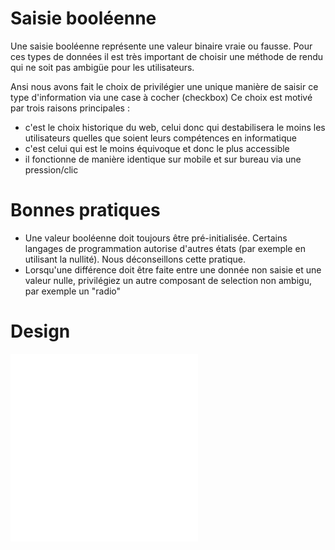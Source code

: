 # Saisie booléenne

Une saisie booléenne représente une valeur binaire vraie ou fausse.
Pour ces types de données il est très important de choisir une méthode de rendu qui ne soit pas ambigüe pour les utilisateurs.

Ansi nous avons fait le choix de privilégier une unique manière de saisir ce type d'information via une case à cocher (checkbox)
Ce choix est motivé par trois raisons principales :

- c'est le choix historique du web, celui donc qui destabilisera le moins les utilisateurs quelles que soient leurs compétences en informatique
- c'est celui qui est le moins équivoque et donc le plus accessible
- il fonctionne de manière identique sur mobile et sur bureau via une pression/clic

# Bonnes pratiques

- Une valeur booléenne doit toujours être pré-initialisée. Certains langages de programmation autorise d'autres états (par exemple en utilisant la nullité). Nous déconseillons cette pratique.
- Lorsqu'une différence doit être faite entre une donnée non saisie et une valeur nulle, privilégiez un autre composant de selection non ambigu, par exemple un "radio" 


# Design

<iframe src="/design-system/iframes/molecules/boolean-input.html" height="300px" scrolling="no" style="border:none;" ></iframe>